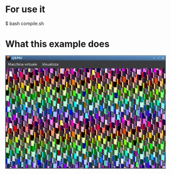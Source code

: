 # For use it
$ bash compile.sh

# What this example does
![](https://github.com/Holeryn/Baremetal_stuffs/blob/master/img/SquareExample.png)
